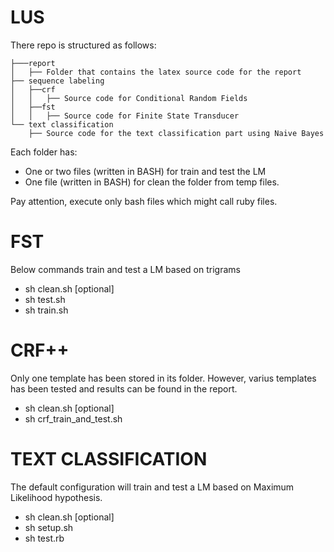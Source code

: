 # LUS


There repo is structured as follows:

```
├───report
│   ├── Folder that contains the latex source code for the report
├── sequence labeling
│   ├──crf
│   │   ├── Source code for Conditional Random Fields
│   ├──fst
│   │   ├── Source code for Finite State Transducer
└── text classification
	├── Source code for the text classification part using Naive Bayes
```

Each folder has:
- One or two files (written in BASH) for train and test the LM
- One file (written in BASH) for clean the folder from temp files.

Pay attention, execute only bash files which might call ruby files.

# FST

Below commands train and test a LM based on trigrams
- sh clean.sh [optional]
- sh test.sh
- sh train.sh

# CRF++

Only one template has been stored in its folder. However, varius templates has been tested and results can be found in the report.

- sh clean.sh [optional]
- sh crf_train_and_test.sh

# TEXT CLASSIFICATION

The default configuration will train and test a LM based on Maximum Likelihood hypothesis.

- sh clean.sh [optional]
- sh setup.sh
- sh test.rb